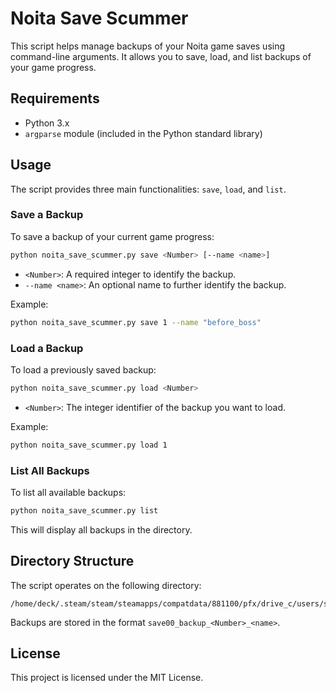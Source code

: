 # Noita Save Scummer

This script helps manage backups of your Noita game saves using command-line arguments. It allows you to save, load, and list backups of your game progress.

## Requirements

- Python 3.x
- `argparse` module (included in the Python standard library)

## Usage

The script provides three main functionalities: `save`, `load`, and `list`.

### Save a Backup

To save a backup of your current game progress:

```bash
python noita_save_scummer.py save <Number> [--name <name>]
```

- `<Number>`: A required integer to identify the backup.
- `--name <name>`: An optional name to further identify the backup.

Example:

```bash
python noita_save_scummer.py save 1 --name "before_boss"
```

### Load a Backup

To load a previously saved backup:

```bash
python noita_save_scummer.py load <Number>
```

- `<Number>`: The integer identifier of the backup you want to load.

Example:

```bash
python noita_save_scummer.py load 1
```

### List All Backups

To list all available backups:

```bash
python noita_save_scummer.py list
```

This will display all backups in the directory.

## Directory Structure

The script operates on the following directory:

```
/home/deck/.steam/steam/steamapps/compatdata/881100/pfx/drive_c/users/steamuser/AppData/LocalLow/Nolla_Games_Noita/
```

Backups are stored in the format `save00_backup_<Number>_<name>`.

## License

This project is licensed under the MIT License.
